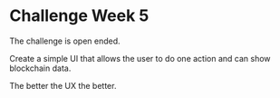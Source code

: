 # Challenge Week 5

The challenge is open ended. 

Create a simple UI that allows the user to do one action and can show blockchain data.

The better the UX the better.